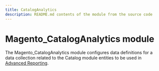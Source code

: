 ```yaml
---
title: CatalogAnalytics
description: README.md contents of the module from the source code
---
```


# Magento_CatalogAnalytics module

The Magento_CatalogAnalytics module configures data definitions for a data collection related to the Catalog module entities to be used in [Advanced Reporting](https://devdocs.magento.com/guides/v2.4/advanced-reporting/modules.html).

